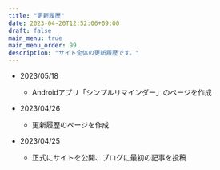 ```yaml
---
title: "更新履歴"
date: 2023-04-26T12:52:06+09:00
draft: false
main_menu: true
main_menu_order: 99
description: "サイト全体の更新履歴です。"
---
```

- 2023/05/18  
	- Androidアプリ「シンプルリマインダー」のページを作成  

- 2023/04/26  
	- 更新履歴のページを作成  

- 2023/04/25  
	- 正式にサイトを公開、ブログに最初の記事を投稿  
